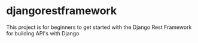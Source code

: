 # djangorestframework

This project is for beginners to get started with the Django Rest Framework for building API's with Django
